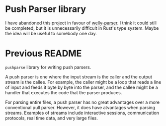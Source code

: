 # Push Parser library

I have abandoned this project in favour of [welly-parser]. I think it could still be completed, but it is unnecessarily difficult in Rust's type system. Maybe the idea will be useful to somebody one day.

[welly-parser]: https://github.com/apt1002/welly-parser

# Previous README

`pushparse` library for writing push parsers.

A push parser is one where the input stream is the caller and the output stream is the callee. For example, the caller might be a loop that reads a line of input and feeds it byte by byte into the parser, and the callee might be a handler that executes the code that the parser produces.

For parsing entire files, a push parser has no great advantages over a more conventional pull parser. However, it does have atvantages when parsing streams. Examples of streams include interactive sessions, communication protocols, real time data, and very large files.
